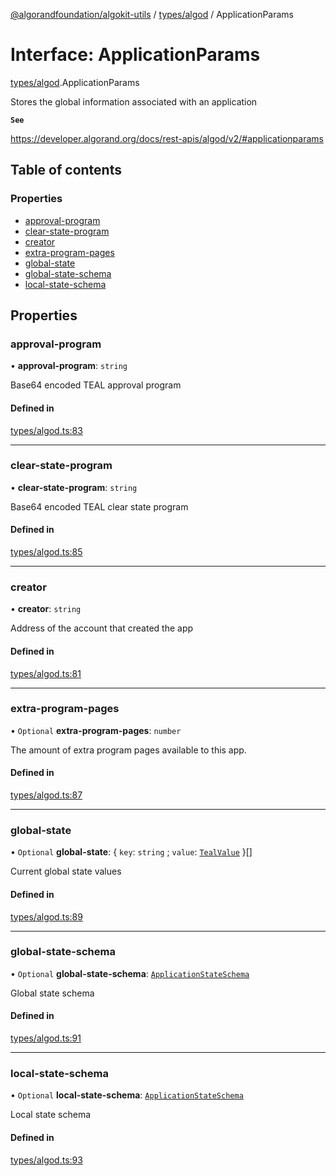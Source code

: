 [@algorandfoundation/algokit-utils](../README.md) / [types/algod](../modules/types_algod.md) / ApplicationParams

# Interface: ApplicationParams

[types/algod](../modules/types_algod.md).ApplicationParams

Stores the global information associated with an application

**`See`**

https://developer.algorand.org/docs/rest-apis/algod/v2/#applicationparams

## Table of contents

### Properties

- [approval-program](types_algod.ApplicationParams.md#approval-program)
- [clear-state-program](types_algod.ApplicationParams.md#clear-state-program)
- [creator](types_algod.ApplicationParams.md#creator)
- [extra-program-pages](types_algod.ApplicationParams.md#extra-program-pages)
- [global-state](types_algod.ApplicationParams.md#global-state)
- [global-state-schema](types_algod.ApplicationParams.md#global-state-schema)
- [local-state-schema](types_algod.ApplicationParams.md#local-state-schema)

## Properties

### approval-program

• **approval-program**: `string`

Base64 encoded TEAL approval program

#### Defined in

[types/algod.ts:83](https://github.com/algorandfoundation/algokit-utils-ts/blob/main/src/types/algod.ts#L83)

___

### clear-state-program

• **clear-state-program**: `string`

Base64 encoded TEAL clear state program

#### Defined in

[types/algod.ts:85](https://github.com/algorandfoundation/algokit-utils-ts/blob/main/src/types/algod.ts#L85)

___

### creator

• **creator**: `string`

Address of the account that created the app

#### Defined in

[types/algod.ts:81](https://github.com/algorandfoundation/algokit-utils-ts/blob/main/src/types/algod.ts#L81)

___

### extra-program-pages

• `Optional` **extra-program-pages**: `number`

The amount of extra program pages available to this app.

#### Defined in

[types/algod.ts:87](https://github.com/algorandfoundation/algokit-utils-ts/blob/main/src/types/algod.ts#L87)

___

### global-state

• `Optional` **global-state**: { `key`: `string` ; `value`: [`TealValue`](../modules/types_algod.md#tealvalue)  }[]

Current global state values

#### Defined in

[types/algod.ts:89](https://github.com/algorandfoundation/algokit-utils-ts/blob/main/src/types/algod.ts#L89)

___

### global-state-schema

• `Optional` **global-state-schema**: [`ApplicationStateSchema`](types_algod.ApplicationStateSchema.md)

Global state schema

#### Defined in

[types/algod.ts:91](https://github.com/algorandfoundation/algokit-utils-ts/blob/main/src/types/algod.ts#L91)

___

### local-state-schema

• `Optional` **local-state-schema**: [`ApplicationStateSchema`](types_algod.ApplicationStateSchema.md)

Local state schema

#### Defined in

[types/algod.ts:93](https://github.com/algorandfoundation/algokit-utils-ts/blob/main/src/types/algod.ts#L93)
